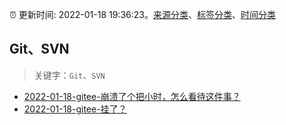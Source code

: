 :alarm_clock: 更新时间: 2022-01-18 19:36:23。[来源分类](../README.md)、[标签分类](../TAGS.md)、[时间分类](../TIMELINE.md)

## Git、SVN


> 关键字：`Git`、`SVN`



- [2022-01-18-gitee-崩溃了个把小时，怎么看待这件事？](https://www.v2ex.com/t/829083) 
- [2022-01-18-gitee-挂了？](https://www.v2ex.com/t/829080) 